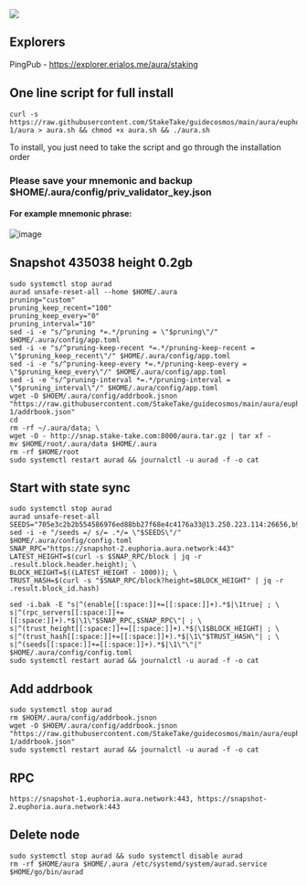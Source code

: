 ![](https://i.yapx.ru/RTuEU.jpg)


## Explorers
PingPub - https://explorer.erialos.me/aura/staking
## One line script for full install
```
curl -s https://raw.githubusercontent.com/StakeTake/guidecosmos/main/aura/euphoria-1/aura > aura.sh && chmod +x aura.sh && ./aura.sh
```
To install, you just need to take the script and go through the installation order
### Please save your mnemonic and backup $HOME/.aura/config/priv_validator_key.json
#### For example mnemonic phrase:
![image](https://user-images.githubusercontent.com/93165931/184551172-16cb2f1a-3145-4e5b-8092-c966e2f3e5ef.png)
## Snapshot 435038 height 0.2gb
```
sudo systemctl stop aurad
aurad unsafe-reset-all --home $HOME/.aura
pruning="custom"
pruning_keep_recent="100"
pruning_keep_every="0"
pruning_interval="10"
sed -i -e "s/^pruning *=.*/pruning = \"$pruning\"/" $HOME/.aura/config/app.toml
sed -i -e "s/^pruning-keep-recent *=.*/pruning-keep-recent = \"$pruning_keep_recent\"/" $HOME/.aura/config/app.toml
sed -i -e "s/^pruning-keep-every *=.*/pruning-keep-every = \"$pruning_keep_every\"/" $HOME/.aura/config/app.toml
sed -i -e "s/^pruning-interval *=.*/pruning-interval = \"$pruning_interval\"/" $HOME/.aura/config/app.toml
wget -O $HOEM/.aura/config/addrbook.jsnon "https://raw.githubusercontent.com/StakeTake/guidecosmos/main/aura/euphoria-1/addrbook.json"
cd
rm -rf ~/.aura/data; \
wget -O - http://snap.stake-take.com:8000/aura.tar.gz | tar xf -
mv $HOME/root/.aura/data $HOME/.aura
rm -rf $HOME/root
sudo systemctl restart aurad && journalctl -u aurad -f -o cat
```
## Start with state sync
```
sudo systemctl stop aurad
aurad unsafe-reset-all
SEEDS="705e3c2b2b554586976ed88bb27f68e4c4176a33@13.250.223.114:26656,b9243524f659f2ff56691a4b2919c3060b2bb824@13.214.5.1:26656"
sed -i -e "/seeds =/ s/= .*/= \"$SEEDS\"/"  $HOME/.aura/config/config.toml
SNAP_RPC="https://snapshot-2.euphoria.aura.network:443"
LATEST_HEIGHT=$(curl -s $SNAP_RPC/block | jq -r .result.block.header.height); \
BLOCK_HEIGHT=$((LATEST_HEIGHT - 1000)); \
TRUST_HASH=$(curl -s "$SNAP_RPC/block?height=$BLOCK_HEIGHT" | jq -r .result.block_id.hash)

sed -i.bak -E "s|^(enable[[:space:]]+=[[:space:]]+).*$|\1true| ; \
s|^(rpc_servers[[:space:]]+=[[:space:]]+).*$|\1\"$SNAP_RPC,$SNAP_RPC\"| ; \
s|^(trust_height[[:space:]]+=[[:space:]]+).*$|\1$BLOCK_HEIGHT| ; \
s|^(trust_hash[[:space:]]+=[[:space:]]+).*$|\1\"$TRUST_HASH\"| ; \
s|^(seeds[[:space:]]+=[[:space:]]+).*$|\1\"\"|" $HOME/.aura/config/config.toml
sudo systemctl restart aurad && journalctl -u aurad -f -o cat
```
## Add addrbook
```
sudo systemctl stop aurad
rm $HOEM/.aura/config/addrbook.jsnon
wget -O $HOEM/.aura/config/addrbook.jsnon "https://raw.githubusercontent.com/StakeTake/guidecosmos/main/aura/euphoria-1/addrbook.json"
sudo systemctl restart aurad && journalctl -u aurad -f -o cat
```
## RPC
```
https://snapshot-1.euphoria.aura.network:443, https://snapshot-2.euphoria.aura.network:443
```
## Delete node
```
sudo systemctl stop aurad && sudo systemctl disable aurad
rm -rf $HOME/aura $HOME/.aura /etc/systemd/system/aurad.service $HOME/go/bin/aurad
```
